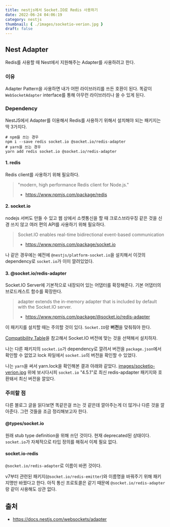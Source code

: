 ```yaml
---
title: nestjs에서 Socket.IO로 Redis 사용하기
date: 2022-06-24 04:06:19
category: nestjs
thumbnail: { ./images/socketio-verion.jpg }
draft: false
---
```


## Nest Adapter
Redis를 사용할 때 Nest에서 지원해주는 Adapter를 사용하려고 한다.

### 이유
Adapter Pattern을 사용하면 내가 어떤 라이브러리를 쓰든 호환이 된다.
똑같이 `WebSocketAdapter` interface를 통해 아무런 라이브러리나 쓸 수 있게 된다.

### Dependency
NestJS에서 Adapter를 이용해서 Redis를 사용하기 위해서 설치해야 되는 패키지는 딱 3가지다.
```
# npm을 쓰는 경우
npm i --save redis socket.io @socket.io/redis-adapter
# yarn을 쓰는 경우
yarn add redis socket.io @socket.io/redis-adapter
```

#### 1. redis
Redis client를 사용하기 위해 필요하다.

> "modern, high performance Redis client for Node.js."
>   - https://www.npmjs.com/package/redis

#### 2. socket.io
nodejs 서버도 만들 수 있고 웹 상에서 소켓통신을 할 때 크로스브라우징 같은 것을 신경 쓰지 않고 여러 편의 API를 사용하기 위해 필요하다.

> Socket.IO enables real-time bidirectional event-based communication
>  - https://www.npmjs.com/package/socket.io

나 같은 경우에는 예전에 `@nestjs/platform-socket.io`을 설치해서 이것의 dependency로 `socket.io`가 이미 깔려있었다.

#### 3. @socket.io/redis-adapter
Socket.IO Server에 기본적으로 내장되어 있는 어댑터를 확장해준다. 기본 어댑터의 브로드캐스트 함수를 확장한다.

> adapter extends the in-memory adapter that is included by default with the Socket.IO server.
>  - https://www.npmjs.com/package/@socket.io/redis-adapter

이 패키지를 설치할 때는 주의할 것이 있다. 
`Socket.IO`랑 **버전**을 맞춰줘야 한다.

[Compatibility Table](https://www.npmjs.com/package/@socket.io/redis-adapter#compatibility-table)을 참고해서 Socket.IO 버전에 맞는 것을 선택해서 설치하자.

나는 다른 패키지의 `socket.io`가 dependency로 깔려서 버전을 `package.json`에서 확인할 수 없었고 lock 파일에서 `socket.io`의 버전을 확인할 수 있었다. 

나는 `yarn`을 써서 yarn.lock을 확인해본 결과 아래와 같았다.
[images/socketio-verion.jpg](./images/socketio-verion.jpg)
위에 보시다시피 `socket.io` "4.5.1"로 최신 redis-apdapter 패키지와 호환돼서 최신 버전을 깔았다.

### 주의할 점
다른 블로그 글을 읽다보면 똑같은걸 쓰는 것 같은데 깔아주는게 더 많거나 다른 것을 깔아준다. 
그런 것들을 조금 정리해보고자 한다.

#### @types/socket.io
원래 stub type definition을 위해 쓰던 것이다.
현재 deprecated된 상태이다.
`socket.io`가 자체적으로 타입 정의를 해줘서 이제 필요 없다.

#### socket.io-redis
`@socket.io/redis-adapter`로 이름이 바뀐 것이다. 

v7부터 관련된 패키지(`@socket.io/redis-emitter`)와 이름명을 바꿔주기 위해 패키지명만 바꿨다고 한다. 
아직 통신 프로토콜은 같기 때문에 `@socket.io/redis-adapter`랑 같이 사용해도 상관 없다.

## 출처
 - https://docs.nestjs.com/websockets/adapter